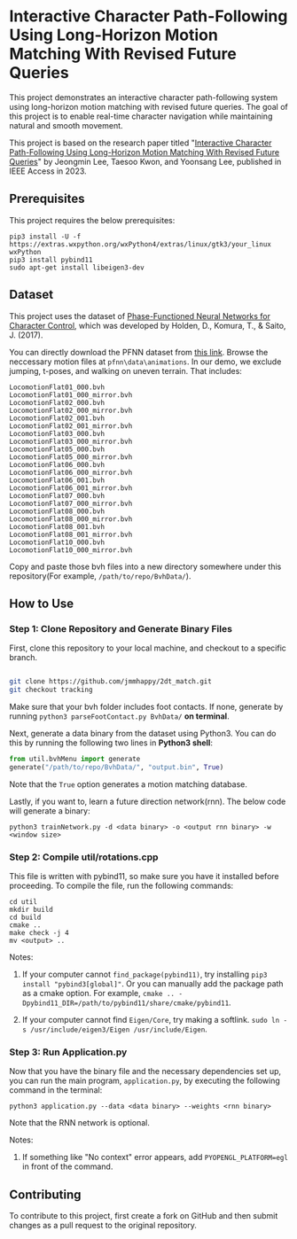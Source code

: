 # Interactive Character Path-Following Using Long-Horizon Motion Matching With Revised Future Queries



This project demonstrates an interactive character path-following system using long-horizon motion matching with revised future queries. The goal of this project is to enable real-time character navigation while maintaining natural and smooth movement.



This project is based on the research paper titled "[Interactive Character Path-Following Using Long-Horizon Motion Matching With Revised Future Queries](https://cgrhyu.github.io/publications/2023-path-following.html)" by Jeongmin Lee, Taesoo Kwon, and Yoonsang Lee, published in IEEE Access in 2023.


## Prerequisites

This project requires the below prerequisites:

```
pip3 install -U -f https://extras.wxpython.org/wxPython4/extras/linux/gtk3/your_linux wxPython
pip3 install pybind11
sudo apt-get install libeigen3-dev
```


## Dataset

This project uses the dataset of [Phase-Functioned Neural Networks for Character Control](https://theorangeduck.com/page/phase-functioned-neural-networks-character-control), which was developed by Holden, D., Komura, T., & Saito, J. (2017).

You can directly download the PFNN dataset from [this link](http://theorangeduck.com/media/uploads/other_stuff/pfnn.zip). Browse the neccessary motion files at `pfnn\data\animations`.
In our demo, we exclude jumping, t-poses, and walking on uneven terrain. That includes:

```
LocomotionFlat01_000.bvh  
LocomotionFlat01_000_mirror.bvh  
LocomotionFlat02_000.bvh  
LocomotionFlat02_000_mirror.bvh   
LocomotionFlat02_001.bvh  
LocomotionFlat02_001_mirror.bvh  
LocomotionFlat03_000.bvh  
LocomotionFlat03_000_mirror.bvh  
LocomotionFlat05_000.bvh  
LocomotionFlat05_000_mirror.bvh  
LocomotionFlat06_000.bvh  
LocomotionFlat06_000_mirror.bvh  
LocomotionFlat06_001.bvh  
LocomotionFlat06_001_mirror.bvh  
LocomotionFlat07_000.bvh  
LocomotionFlat07_000_mirror.bvh  
LocomotionFlat08_000.bvh  
LocomotionFlat08_000_mirror.bvh  
LocomotionFlat08_001.bvh  
LocomotionFlat08_001_mirror.bvh  
LocomotionFlat10_000.bvh  
LocomotionFlat10_000_mirror.bvh
```

Copy and paste those bvh files into a new directory somewhere under this repository(For example, `/path/to/repo/BvhData/`).


## How to Use



### Step 1: Clone Repository and Generate Binary Files



First, clone this repository to your local machine, and checkout to a specific branch.

```bash

git clone https://github.com/jmmhappy/2dt_match.git
git checkout tracking

```

Make sure that your bvh folder includes foot contacts. If none, generate by running `python3 parseFootContact.py BvhData/` **on terminal**.

Next, generate a data binary from the dataset using Python3. You can do this by running the following two lines in **Python3 shell**:

```python
from util.bvhMenu import generate
generate("/path/to/repo/BvhData/", "output.bin", True)

```

Note that the `True` option generates a motion matching database.



Lastly, if you want to, learn a future direction network(rnn). The below code will generate a binary:

```
python3 trainNetwork.py -d <data binary> -o <output rnn binary> -w <window size>
```





### Step 2: Compile util/rotations.cpp

This file is written with pybind11, so make sure you have it installed before proceeding. To compile the file, run the following commands:

```
cd util
mkdir build
cd build
cmake ..
make check -j 4
mv <output> ..
```

Notes:

1. If your computer cannot `find_package(pybind11)`, try installing `pip3 install "pybind3[global]"`. Or you can manually add the package path as a cmake option. For example, `cmake .. -Dpybind11_DIR=/path/to/pybind11/share/cmake/pybind11`.

2. If your computer cannot find `Eigen/Core`, try making a softlink. `sudo ln -s /usr/include/eigen3/Eigen /usr/include/Eigen`.



### Step 3: Run Application.py

Now that you have the binary file and the necessary dependencies set up, you can run the main program, `application.py`, by executing the following command in the terminal:

```terminal
python3 application.py --data <data binary> --weights <rnn binary>
```

Note that the RNN network is optional. 

Notes:
1. If something like "No context" error appears, add `PYOPENGL_PLATFORM=egl` in front of the command.  


## Contributing

To contribute to this project, first create a fork on GitHub and then submit changes as a pull request to the original repository.

